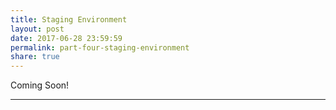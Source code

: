```yaml
---
title: Staging Environment
layout: post
date: 2017-06-28 23:59:59
permalink: part-four-staging-environment
share: true
---
```


Coming Soon!

---
